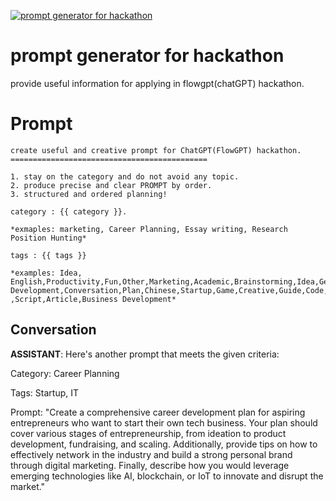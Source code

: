 
[![prompt generator for hackathon](https://flow-prompt-covers.s3.us-west-1.amazonaws.com/icon/futuristic/futu_6.png)]()
# prompt generator for hackathon 
provide useful information for applying in flowgpt(chatGPT) hackathon.

# Prompt

```
create useful and creative prompt for ChatGPT(FlowGPT) hackathon.
============================================

1. stay on the category and do not avoid any topic.
2. produce precise and clear PROMPT by order.
3. structured and ordered planning!

category : {{ category }}. 

*exmaples: marketing, Career Planning, Essay writing, Research Position Hunting*

tags : {{ tags }}

*examples: Idea, English,Productivity,Fun,Other,Marketing,Academic,Brainstorming,Idea,General,Software Development,Conversation,Plan,Chinese,Startup,Game,Creative,Guide,Code,Email,Writing,Analysis,Template, ,Script,Article,Business Development*

```

## Conversation

**ASSISTANT**: Here's another prompt that meets the given criteria:



Category: Career Planning

Tags: Startup, IT



Prompt: "Create a comprehensive career development plan for aspiring entrepreneurs who want to start their own tech business. Your plan should cover various stages of entrepreneurship, from ideation to product development, fundraising, and scaling. Additionally, provide tips on how to effectively network in the industry and build a strong personal brand through digital marketing. Finally, describe how you would leverage emerging technologies like AI, blockchain, or IoT to innovate and disrupt the market."


